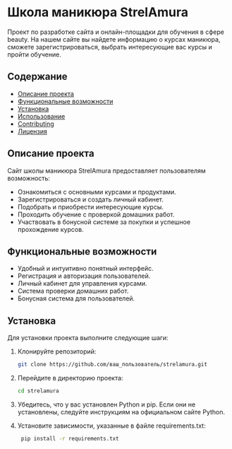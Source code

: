 # Школа маникюра StrelAmura

Проект по разработке сайта и онлайн-площадки для обучения в сфере beauty. На нашем сайте вы найдете информацию о курсах маникюра, сможете зарегистрироваться, выбрать интересующие вас курсы и пройти обучение.

## Содержание

- [Описание проекта](#описание-проекта)
- [Функциональные возможности](#функциональные-возможности)
- [Установка](#установка)
- [Использование](#использование)
- [Contributing](#contributing)
- [Лицензия](#лицензия)

## Описание проекта

Сайт школы маникюра StrelAmura предоставляет пользователям возможность:

- Ознакомиться с основными курсами и продуктами.
- Зарегистрироваться и создать личный кабинет.
- Подобрать и приобрести интересующие курсы.
- Проходить обучение с проверкой домашних работ.
- Участвовать в бонусной системе за покупки и успешное прохождение курсов.

## Функциональные возможности

- Удобный и интуитивно понятный интерфейс.
- Регистрация и авторизация пользователей.
- Личный кабинет для управления курсами.
- Система проверки домашних работ.
- Бонусная система для пользователей.

## Установка

Для установки проекта выполните следующие шаги:

1. Клонируйте репозиторий:
   ```bash
   git clone https://github.com/ваш_пользователь/strelamura.git

2. Перейдите в директорию проекта:
   ```bash
   cd strelamura

3. Убедитесь, что у вас установлен Python и pip. Если они не установлены, следуйте инструкциям на официальном сайте Python.

4. Установите зависимости, указанные в файле requirements.txt:
   ```bash
    pip install -r requirements.txt
